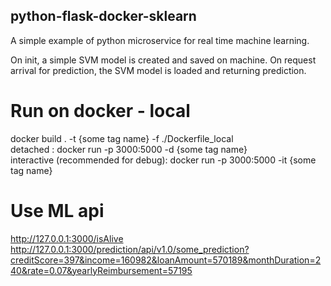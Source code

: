 ## python-flask-docker-sklearn
A simple example of python microservice for real time machine learning.

On init, a simple SVM model is created and saved on machine. On request arrival for prediction, the SVM model is loaded and returning prediction.    


# Run on docker - local 
docker build . -t {some tag name}  -f ./Dockerfile_local  
detached : docker run -p 3000:5000 -d {some tag name}  
interactive (recommended for debug): docker run -p 3000:5000 -it {some tag name}  


# Use ML api  
http://127.0.0.1:3000/isAlive  
http://127.0.0.1:3000/prediction/api/v1.0/some_prediction?creditScore=397&income=160982&loanAmount=570189&monthDuration=240&rate=0.07&yearlyReimbursement=57195

